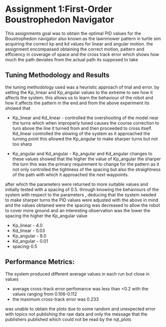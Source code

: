 # Assignment 1:First-Order Boustrophedon Navigator


This assignments goal was to obtain the optimal PID values for the Boustrophedon navigator also known as the lawnmower pattern in turtle sim acquiring the correct kp and kd values for linear and angular motion. the assignment encompassed obtaining the correct motion, pattern and efficiency in coverage of space 
and the cross track error which shows how much the path deviates from the actual path its supposed to take

## Tuning Methodology and Results

the tuning methodology used was a heuristic approach of trial and error. by setting the Kp_linear and Kp_angular values to the extreme to see how it affects the system. this allows us to learn the behaviour of the robot and how it affects the pattern in the end.and from the above experiment its showed that

- Kp_linear and Kd_linear - controlled the overshooting of the model near the turns which when improperly tuned causes the course correction to turn above the line it turned from and then proceeded to cross itself. Kd_linear controlled the slowing of the system as it approached the turning point this allowed the Kp_angular to make sharper turns but not too sharp 

- Kp_angular and Kd_angular - Kp_angular and Kd_angular changes to these values showed that the higher the value of Kp_angular the sharper the turn this was the primary requirement to change for the pattern as it not only controlled the tightness of the spacing but also the straightness of the path with which it approached the next waypoints.

after which the parameters were returned to more suitable values and initially tested with a spacing of 0.5. through knowing the behaviours of the system with respect to the parameters , deducing that the system needed to make sharper turns the PID values were adjusted with the above in mind and the values obtained were
the spacing was decreased to allow the robot to cover more ground and an interesting observation was the lower the spacing the higher the Kp_angular value
-  Kp_linear - 4.0
-  Kd_linear - 0.03
-  Kp_angular - 8.0
-  Kd_angular - 0.01
-  spacing-0.5


## Performance Metrics:

The system produced different average values in each run but close in values
- average cross-track error perfomance was less than <0.2 with the values ranging from 0.106-0.112
- the maximum cross-track error was 0.233

was unable to obtain the plots due to some random and unexpected error with topics not publishing the raw data and only the message that the publishers published which could not be read by the rqt_plots

